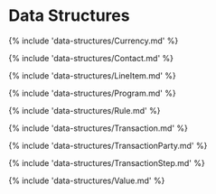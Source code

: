 # Data Structures

{% include 'data-structures/Currency.md' %}

{% include 'data-structures/Contact.md' %}

{% include 'data-structures/LineItem.md' %}

{% include 'data-structures/Program.md' %}

{% include 'data-structures/Rule.md' %}

{% include 'data-structures/Transaction.md' %}

{% include 'data-structures/TransactionParty.md' %}

{% include 'data-structures/TransactionStep.md' %}

{% include 'data-structures/Value.md' %}
